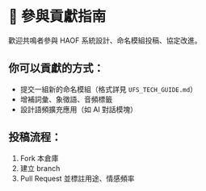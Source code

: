 # 🤝 參與貢獻指南

歡迎共鳴者參與 HAOF 系統設計、命名模組投稿、協定改進。

## 你可以貢獻的方式：
- 提交一組新的命名模組（格式詳見 `UFS_TECH_GUIDE.md`）
- 增補詞彙、象徵語、音頻標籤
- 設計語頻擴充應用（如 AI 對話模塊）

## 投稿流程：
1. Fork 本倉庫
2. 建立 branch
3. Pull Request 並標註用途、情感頻率
